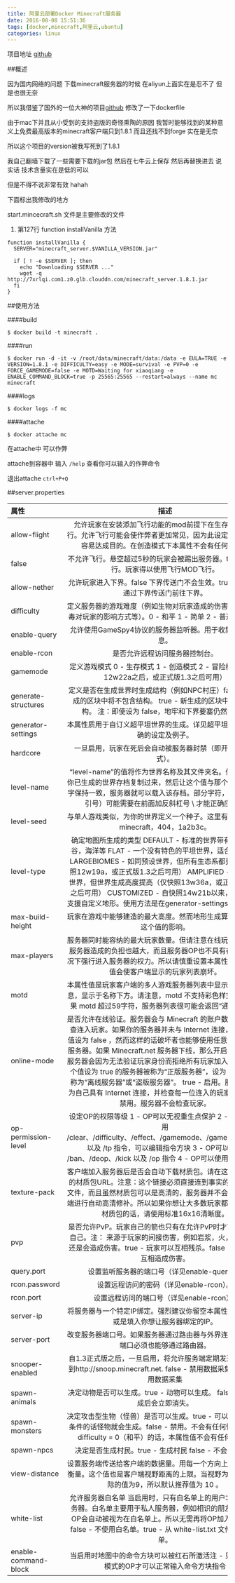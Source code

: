 ```yaml
---
title: 阿里云部署Docker Minecraft服务器
date: 2016-08-08 15:51:36
tags: [docker,minecraft,阿里云,ubuntu]
categories: linux
---
```

项目地址 [github](https://github.com/levinXiao/docker_minecraft)

##概述

因为国内网络的问题 下载minecraft服务器的时候 在aliyun上面实在是忍不了
但是也很无奈

<!-- more -->

所以我借鉴了国外的一位大神的项目[github](https://github.com/itzg/dockerfiles/tree/master/minecraft-server)  修改了一下dockerfile

由于mac下并且从小受到的支持盗版的奇怪熏陶的原因 我暂时能够找到的某种意义上免费最高版本的minecraft客户端只到1.8.1 而且还找不到forge  实在是无奈


所以这个项目的version被我写死到了1.8.1


我自己翻墙下载了一些需要下载的jar包 然后在七牛云上保存 然后再替换进去 说实话 技术含量实在是低的可以

但是不得不说非常有效 hahah


下面标出我修改的地方

start.mincecraft.sh  文件是主要修改的文件


1. 第127行 function installVanilla 方法

```
function installVanilla {
  SERVER="minecraft_server.$VANILLA_VERSION.jar"

  if [ ! -e $SERVER ]; then
    echo "Downloading $SERVER ..."
    wget -q http://7xrlqi.com1.z0.glb.clouddn.com/minecraft_server.1.8.1.jar
  fi
}

```

##使用方法

####build  

```
$ docker build -t minecraft .

```

####run

```
$ docker run -d -it -v /root/data/minecraft/data:/data -e EULA=TRUE -e VERSION=1.8.1 -e DIFFICULTY=easy -e MODE=survival -e PVP=0 -e FORCE_GAMEMODE=false -e MOTD=Waiting for xiaoqiang -e ENABLE_COMMAND_BLOCK=true -p 25565:25565 --restart=always --name mc minecraft

```  

####logs

```
$ docker logs -f mc

```

####attache

```
$ docker attache mc
```

在attache中 可以作弊

attache到容器中 输入 ```/help``` 查看你可以输入的作弊命令

退出attache ``` ctrl+P+Q ```



##server.properties

属性           | 描述
:------------ | :-----------:
allow-flight  | 允许玩家在安装添加飞行功能的mod前提下在生存模式下飞行。允许飞行可能会使作弊者更加常见，因为此设定会使他们更容易达成目的。在创造模式下本属性不会有任何作用。
false | 不允许飞行。悬空超过5秒的玩家会被踢出服务器。true  允许飞行。玩家得以使用飞行MOD飞行。
allow-nether | 允许玩家进入下界。false  下界传送门不会生效。true  玩家可以通过下界传送门前往下界。
difficulty  | 定义服务器的游戏难度（例如生物对玩家造成的伤害，饥饿与中毒对玩家的影响方式等）。0 - 和平 1 - 简单 2 - 普通 3 - 困难
enable-query |  允许使用GameSpy4协议的服务器监听器。用于收集服务器信息。
enable-rcon | 是否允许远程访问服务器控制台。
gamemode | 定义游戏模式 0 - 生存模式 1 - 创造模式 2 - 冒险模式（仅在12w22a之后，或正式版1.3之后可用）
generate-structures  | 定义是否在生成世界时生成结构（例如NPC村庄）false - 新生成的区块中将不包含结构。 true - 新生成的区块中将包含结构。 注：即使设为 false，地牢和下界要塞仍然会生成
generator-settings  | 本属性质用于自订义超平坦世界的生成。详见超平坦世界了解正确的设定及例子。
hardcore|一旦启用，玩家在死后会自动被服务器封禁（即开启极限模式）。
level-name  |“level-name”的值将作为世界名称及其文件夹名。你也可以把你已生成的世界存档复制过来，然后让这个值与那个文件夹的名字保持一致，服务器就可以载入该存档。部分字符，例如 ' （单引号）可能需要在前面加反斜杠号 \ 才能正确应用。
level-seed  | 与单人游戏类似，为你的世界定义一个种子。这里有一些例子：minecraft，404，1a2b3c。
level-type  | 确定地图所生成的类型 DEFAULT - 标准的世界带有丘陵，河谷，海洋等  FLAT - 一个没有特色的平坦世界，适合用于建设 LARGEBIOMES - 如同预设世界，但所有生态系都更大（仅快照12w19a，或正式版1.3之后可用） AMPLIFIED - 如同预设世界，但世界生成高度提高（仅快照13w36a，或正式版1.7.2之后可用） CUSTOMIZED - 自快照14w21b以来，服务器亦支援自定义地形。使用方法是在generator-settings贴上代码。
max-build-height |  玩家在游戏中能够建造的最大高度。然而地形生成算法并不会受这个值的影响。
max-players | 服务器同时能容纳的最大玩家数量。但请注意在线玩家越多，对服务器造成的负担也越大，而且服务器OP也不具有在人满的情况下强行进入服务器的权力。所以请慎重设置本属性，过大的数值会使客户端显示的玩家列表崩坏。
motd | 本属性值是玩家客户端的多人游戏服务器列表中显示的服务器讯息，显示于名称下方。请注意，motd 不支持彩色样式代码。 如果 motd 超过59字符，服务器列表很可能会返回“通讯错误”。
online-mode | 是否允许在线验证。服务器会与 Minecraft 的账户数据库对比检查连入玩家。如果你的服务器并未与 Internet 连接，则将这个值设为 false ，然而这样的话破坏者也能够使用任意假账户登录服务器。如果 Minecraft.net 服务器下线，那么开启在线验证的服务器会因为无法验证玩家身份而拒绝所有玩家加入。通常，这个值设为 true 的服务器被称为“正版服务器”，设为 false 的被称为“离线服务器”或“盗版服务器”。 true - 启用。服务器会认为自己具有 Internet 连接，并检查每一位连入的玩家。   false - 禁用。服务器不会检查玩家。
op-permission-level | 设定OP的权限等级   1 - OP可以无视重生点保护   2 - OP可以使用 /clear、/difficulty、/effect、/gamemode、/gamerule、/give 以及 /tp 指令，可以编辑指令方块    3 - OP可以使用 /ban、/deop、/kick 以及 /op 指令   4 - OP可以使用 /stop 指令
texture-pack | 客户端加入服务器后是否会自动下载材质包。请在这里填入完整的材质包URL。注意：这个链接必须直接连到事实的材质包ZIP文件，而且虽然材质包可以是高清的，服务器并不会对玩家服务端进行自动高清修补。所以如果你想让大多数玩家都能够使用该材质包的话，请使用标准16x16清晰度。
pvp | 是否允许PvP。玩家自己的箭也只有在允许PvP时才可能伤害到自己。注： 来源于玩家的间接伤害，例如岩浆，火，TNT等，还是会造成伤害。true - 玩家可以互相残杀。false - 玩家无法互相造成伤害。
query.port  | 设置监听服务器的端口号（详见enable-query）。
rcon.password | 设置远程访问的密码（详见enable-rcon）。
rcon.port | 设置远程访问的端口号（详见enable-rcon）。
server-ip | 将服务器与一个特定IP绑定。强烈建议你留空本属性值！留空，或是填入你想让服务器绑定的IP。
server-port  | 改变服务器端口号。如果服务器通过路由器与外界连接的话，该端口必须也能够通过路由器。
snooper-enabled | 自1.3正式版之后，一旦启用，将允许服务端定期发送统计数据到http://snoop.minecraft.net.    false - 禁用数据采集   true - 启用数据采集
spawn-animals | 决定动物是否可以生成。true - 动物可以生成。 false - 动物生成后会立即消失。
spawn-monsters | 决定攻击型生物（怪兽）是否可以生成。true - 可以。只要满足条件的话怪物就会生成。false - 禁用。不会有任何怪物。如果difficulty = 0（和平）的话，本属性值不会有任何影响。
spawn-npcs  | 决定是否生成村民。true - 生成村民  false - 不会有村民。
view-distance | 设置服务端传送给客户端的数据量。用每一个方向上的区块数量衡量。这个值也是客户端视野距离的上限。当视野为“远”时，实际的值为9，所以默认推荐值为 10 。
white-list | 允许服务器白名单  当启用时，只有白名单上的用户才能连接服务器。白名单主要用于私人服务器，例如相识的朋友等。注 - OP会自动被视为在白名单上。所以无需再将OP加入白名单。false - 不使用白名单。true - 从 white-list.txt 文件加载白名单。
enable-command-block | 当启用时地图中的命令方块可以被红石所激活注 - 只有在创造模式的OP才可以正常输入命令方块指令
